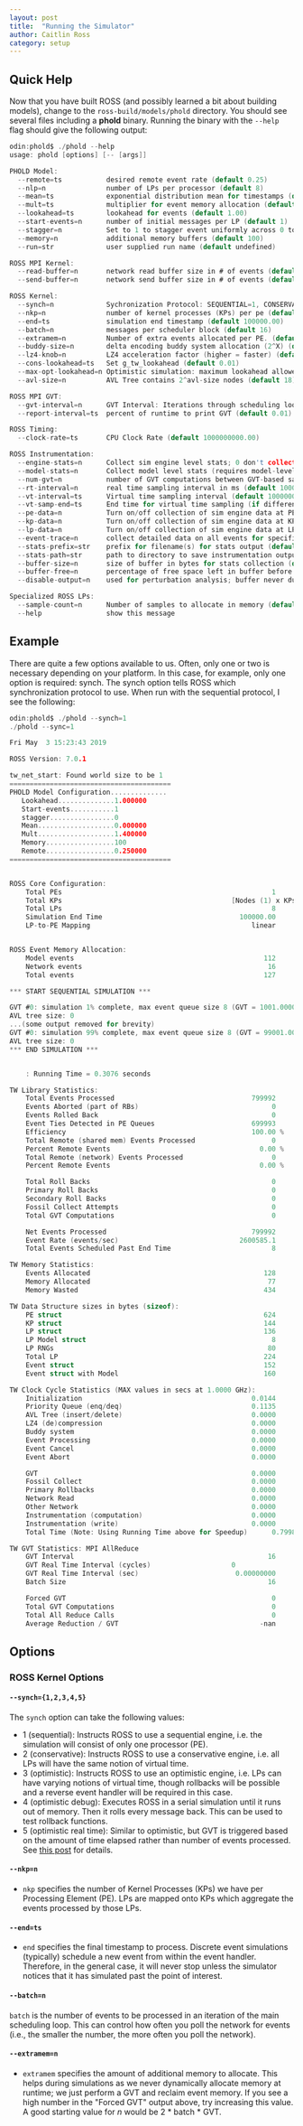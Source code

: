 ```yaml
---
layout: post
title:  "Running the Simulator"
author: Caitlin Ross
category: setup
---
```


## Quick Help ##

Now that you have built ROSS (and possibly learned a bit about building models), change to the `ross-build/models/phold` directory.
You should see several files including a __phold__ binary.  Running the binary with the `--help` flag should give the following output:
```C
odin:phold$ ./phold --help
usage: phold [options] [-- [args]]

PHOLD Model:
  --remote=ts           desired remote event rate (default 0.25)
  --nlp=n               number of LPs per processor (default 8)
  --mean=ts             exponential distribution mean for timestamps (default 1.00)
  --mult=ts             multiplier for event memory allocation (default 1.40)
  --lookahead=ts        lookahead for events (default 1.00)
  --start-events=n      number of initial messages per LP (default 1)
  --stagger=n           Set to 1 to stagger event uniformly across 0 to end time. (default 0)
  --memory=n            additional memory buffers (default 100)
  --run=str             user supplied run name (default undefined)

ROSS MPI Kernel:
  --read-buffer=n       network read buffer size in # of events (default 16)
  --send-buffer=n       network send buffer size in # of events (default 1024)

ROSS Kernel:
  --synch=n             Sychronization Protocol: SEQUENTIAL=1, CONSERVATIVE=2, OPTIMISTIC=3, OPTIMISTIC_DEBUG=4, OPTIMISTIC_REALTIME=5 (default 0)
  --nkp=n               number of kernel processes (KPs) per pe (default 16)
  --end=ts              simulation end timestamp (default 100000.00)
  --batch=n             messages per scheduler block (default 16)
  --extramem=n          Number of extra events allocated per PE. (default 0)
  --buddy-size=n        delta encoding buddy system allocation (2^X) (default 0)
  --lz4-knob=n          LZ4 acceleration factor (higher = faster) (default 17)
  --cons-lookahead=ts   Set g_tw_lookahead (default 0.01)
  --max-opt-lookahead=n Optimistic simulation: maximum lookahead allowed in virtual clock time (default 18446744073709551615)
  --avl-size=n          AVL Tree contains 2^avl-size nodes (default 18)

ROSS MPI GVT:
  --gvt-interval=n      GVT Interval: Iterations through scheduling loop (synch=1,2,3,4), or ms between GVTs (synch=5) (default 16)
  --report-interval=ts  percent of runtime to print GVT (default 0.01)

ROSS Timing:
  --clock-rate=ts       CPU Clock Rate (default 1000000000.00)

ROSS Instrumentation:
  --engine-stats=n      Collect sim engine level stats; 0 don't collect, 1 GVT-sampling, 2 RT sampling, 3 VT sampling, 4 All sampling modes (default 0)
  --model-stats=n       Collect model level stats (requires model-level implementation); 0 don't collect, 1 GVT-sampling, 2 RT sampling, 3 VT sampling, 4 all sampling modes (default 0)
  --num-gvt=n           number of GVT computations between GVT-based sampling points (default 10)
  --rt-interval=n       real time sampling interval in ms (default 1000)
  --vt-interval=ts      Virtual time sampling interval (default 1000000.00)
  --vt-samp-end=ts      End time for virtual time sampling (if different from g_tw_ts_end) (default 0.00)
  --pe-data=n           Turn on/off collection of sim engine data at PE level (default 1)
  --kp-data=n           Turn on/off collection of sim engine data at KP level (default 0)
  --lp-data=n           Turn on/off collection of sim engine data at LP level (default 0)
  --event-trace=n       collect detailed data on all events for specified LPs; 0, no trace, 1 full trace, 2 only events causing rollbacks, 3 only committed events (default 0)
  --stats-prefix=str    prefix for filename(s) for stats output (default )
  --stats-path=str      path to directory to save instrumentation output (default )
  --buffer-size=n       size of buffer in bytes for stats collection (default 8000000)
  --buffer-free=n       percentage of free space left in buffer before writing out at GVT (default 15)
  --disable-output=n    used for perturbation analysis; buffer never dumped to file when 1 (default 0)

Specialized ROSS LPs:
  --sample-count=n      Number of samples to allocate in memory (default 65536)
  --help                show this message
```

## Example ##

There are quite a few options available to us.  Often, only one or two is necessary depending on your platform.
In this case, for example, only one option is required: synch.
The synch option tells ROSS which synchronization protocol to use.
When run with the sequential protocol, I see the following:
```C
odin:phold$ ./phold --synch=1
./phold --sync=1 

Fri May  3 15:23:43 2019

ROSS Version: 7.0.1

tw_net_start: Found world size to be 1 
========================================
PHOLD Model Configuration..............
   Lookahead..............1.000000
   Start-events...........1
   stagger................0
   Mean...................0.000000
   Mult...................1.400000
   Memory.................100
   Remote.................0.250000
========================================


ROSS Core Configuration: 
    Total PEs                                                    1
    Total KPs                                          [Nodes (1) x KPs (16)] 16
    Total LPs                                                    8
    Simulation End Time                                  100000.00
    LP-to-PE Mapping                                        linear


ROSS Event Memory Allocation:
    Model events                                               112
    Network events                                              16
    Total events                                               127

*** START SEQUENTIAL SIMULATION ***

GVT #0: simulation 1% complete, max event queue size 8 (GVT = 1001.0000).
AVL tree size: 0
...(some output removed for brevity)
GVT #0: simulation 99% complete, max event queue size 8 (GVT = 99001.0000).
AVL tree size: 0
*** END SIMULATION ***


    : Running Time = 0.3076 seconds

TW Library Statistics:
    Total Events Processed                                  799992
    Events Aborted (part of RBs)                                 0
    Events Rolled Back                                           0
    Event Ties Detected in PE Queues                        699993
    Efficiency                                              100.00 %
    Total Remote (shared mem) Events Processed                   0
    Percent Remote Events                                     0.00 %
    Total Remote (network) Events Processed                      0
    Percent Remote Events                                     0.00 %

    Total Roll Backs                                             0
    Primary Roll Backs                                           0
    Secondary Roll Backs                                         0
    Fossil Collect Attempts                                      0
    Total GVT Computations                                       0

    Net Events Processed                                    799992
    Event Rate (events/sec)                              2600585.1
    Total Events Scheduled Past End Time                         8

TW Memory Statistics:
    Events Allocated                                           128
    Memory Allocated                                            77
    Memory Wasted                                              434

TW Data Structure sizes in bytes (sizeof):
    PE struct                                                  624
    KP struct                                                  144
    LP struct                                                  136
    LP Model struct                                              8
    LP RNGs                                                     80
    Total LP                                                   224
    Event struct                                               152
    Event struct with Model                                    160

TW Clock Cycle Statistics (MAX values in secs at 1.0000 GHz):
    Initialization                                          0.0144
    Priority Queue (enq/deq)                                0.1135
    AVL Tree (insert/delete)                                0.0000
    LZ4 (de)compression                                     0.0000
    Buddy system                                            0.0000
    Event Processing                                        0.0000
    Event Cancel                                            0.0000
    Event Abort                                             0.0000

    GVT                                                     0.0000
    Fossil Collect                                          0.0000
    Primary Rollbacks                                       0.0000
    Network Read                                            0.0000
    Other Network                                           0.0000
    Instrumentation (computation)                           0.0000
    Instrumentation (write)                                 0.0000
    Total Time (Note: Using Running Time above for Speedup)      0.7998

TW GVT Statistics: MPI AllReduce
    GVT Interval                                                16
    GVT Real Time Interval (cycles)                    0
    GVT Real Time Interval (sec)                        0.00000000
    Batch Size                                                  16

    Forced GVT                                                   0
    Total GVT Computations                                       0
    Total All Reduce Calls                                       0
    Average Reduction / GVT                                   -nan
```

## Options ##

### ROSS Kernel Options ###

#### `--synch={1,2,3,4,5}` ####
The `synch` option can take the following values:
* 1 (sequential): Instructs ROSS to use a sequential engine, i.e. the simulation will consist of only one processor (PE).  
* 2 (conservative): Instructs ROSS to use a conservative engine, i.e. all LPs will have the same notion of virtual time.  
* 3 (optimistic): Instructs ROSS to use an optimistic engine, i.e. LPs can have varying notions of virtual time, though rollbacks will be possible and a reverse event handler will be required in this case.
* 4 (optimistic debug): Executes ROSS in a serial simulation until it runs out of memory. Then it rolls every message back. This can be used to test rollback functions.
* 5 (optimistic real time): Similar to optimistic, but GVT is triggered based on the amount of time elapsed rather than number of events processed.
See [this post](https://ross-org.github.io/feature/synch5.html) for details.

#### `--nkp=n` ####
* `nkp` specifies the number of Kernel Processes (KPs) we have per Processing Element (PE).  LPs are mapped onto KPs which aggregate the events processed by those LPs.

#### `--end=ts` ####
* `end` specifies the final timestamp to process.  Discrete event simulations (typically) schedule a new event from within the event handler.  Therefore, in the general case, it will never stop unless the simulator notices that it has simulated past the point of interest.

#### `--batch=n` ####
`batch` is the number of events to be processed in an iteration of the main scheduling loop. This can control how often you poll the network for events (i.e., the smaller the number, the more often you poll the network).

#### `--extramem=n` ####
* `extramem` specifies the amount of additional memory to allocate.  This helps during simulations as we never dynamically allocate memory at runtime; we just perform a GVT and reclaim event memory.  If you see a high number in the "Forced GVT" output above, try increasing this value.  A good starting value for _n_ would be 2 * batch * GVT.

